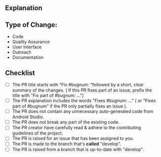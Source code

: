 <!--
  - Thanks for submitting the code to CSwala! 
  - Please fill out the following as part of your pull request so we can review your code more efficiently.
  -->

## Explanation
<!--
  - Explain what your PR does. If this PR fixes an existing bug, please include.
  - Add "Fixes #bugnum:" in the explanation below so that GitHub can auto-close the issue when this Pull Request has been merged.
  -->
<!-- Start your explaination below this line -->

## Type of Change:
<!--Delete irrelevant options.-->

- Code
- Quality Assurance
- User Interface
- Outreach
- Documentation

## Checklist
<!-- Please tick the relevant boxes by putting an "x" in them. -->

- [ ] The PR title starts with "Fix #bugnum: "followed by a short, clear summary of the changes. ( If this PR fixes part of an issue, prefix the title with "Fix part of #bugnum: ...")
- [ ] The PR explanation includes the words "Fixes #bugnum: ..." ( or "Fixes part of #bugnum" if the PR only partially fixes an issue ).
- [ ] The PR does not contain any unnecessary auto-generated code from Android Studio.
- [ ] The PR does not break any part of the existing code.
- [ ] The PR creator have carefully read & adhere to the contributing guidelines of the project.
- [ ] The PR is raised for an issue that has been assigned to you.
- [ ] The PR is made to the branch that's **called** "develop".
- [ ] The PR is raised from a branch that is up-to-date with "develop".
